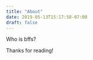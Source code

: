 ```yaml
---
title: "About"
date: 2019-05-13T15:17:58-07:00
draft: false
---
```

Who is bffs? 

Thanks for reading!
